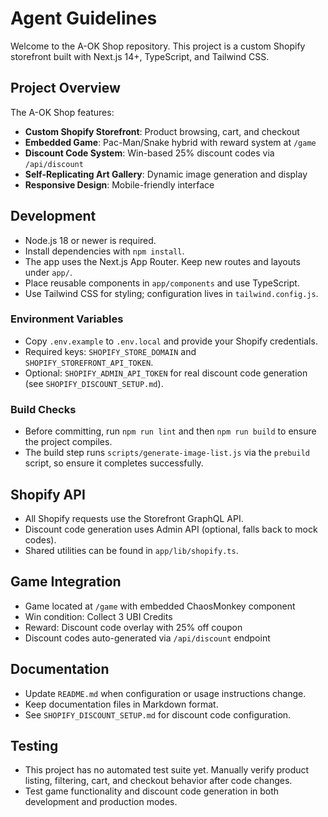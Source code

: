 # Agent Guidelines

Welcome to the A-OK Shop repository. This project is a custom Shopify storefront built with Next.js 14+, TypeScript, and Tailwind CSS.

## Project Overview

The A-OK Shop features:

- **Custom Shopify Storefront**: Product browsing, cart, and checkout
- **Embedded Game**: Pac-Man/Snake hybrid with reward system at `/game`
- **Discount Code System**: Win-based 25% discount codes via `/api/discount`
- **Self-Replicating Art Gallery**: Dynamic image generation and display
- **Responsive Design**: Mobile-friendly interface

## Development

- Node.js 18 or newer is required.
- Install dependencies with `npm install`.
- The app uses the Next.js App Router. Keep new routes and layouts under `app/`.
- Place reusable components in `app/components` and use TypeScript.
- Use Tailwind CSS for styling; configuration lives in `tailwind.config.js`.

### Environment Variables

- Copy `.env.example` to `.env.local` and provide your Shopify credentials.
- Required keys: `SHOPIFY_STORE_DOMAIN` and `SHOPIFY_STOREFRONT_API_TOKEN`.
- Optional: `SHOPIFY_ADMIN_API_TOKEN` for real discount code generation (see `SHOPIFY_DISCOUNT_SETUP.md`).

### Build Checks

- Before committing, run `npm run lint` and then `npm run build` to ensure the project compiles.
- The build step runs `scripts/generate-image-list.js` via the `prebuild` script, so ensure it completes successfully.

## Shopify API

- All Shopify requests use the Storefront GraphQL API.
- Discount code generation uses Admin API (optional, falls back to mock codes).
- Shared utilities can be found in `app/lib/shopify.ts`.

## Game Integration

- Game located at `/game` with embedded ChaosMonkey component
- Win condition: Collect 3 UBI Credits
- Reward: Discount code overlay with 25% off coupon
- Discount codes auto-generated via `/api/discount` endpoint

## Documentation

- Update `README.md` when configuration or usage instructions change.
- Keep documentation files in Markdown format.
- See `SHOPIFY_DISCOUNT_SETUP.md` for discount code configuration.

## Testing

- This project has no automated test suite yet. Manually verify product listing, filtering, cart, and checkout behavior after code changes.
- Test game functionality and discount code generation in both development and production modes.
